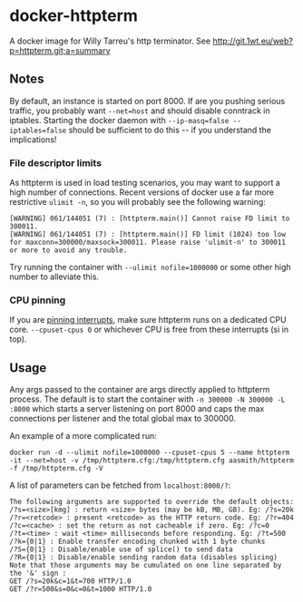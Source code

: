 # docker-httpterm
A docker image for Willy Tarreu's http terminator. See http://git.1wt.eu/web?p=httpterm.git;a=summary

## Notes

By default, an instance is started on port 8000. If are you pushing serious traffic, you probably want `--net=host`
and should disable conntrack in iptables. Starting the docker daemon with `--ip-masq=false --iptables=false` should
be sufficient to do this -- if you understand the implications!

### File descriptor limits

As httpterm is used in load testing scenarios, you may want to support a high number of connections. Recent versions
of docker use a far more restrictive `ulimit -n`, so you will probably see the following warning:

```
[WARNING] 061/144051 (7) : [httpterm.main()] Cannot raise FD limit to 300011.
[WARNING] 061/144051 (7) : [httpterm.main()] FD limit (1024) too low for maxconn=300000/maxsock=300011. Please raise 'ulimit-n' to 300011 or more to avoid any trouble.
```

Try running the container with `--ulimit nofile=1000000` or some other high number to alleviate this.

### CPU pinning

If you are [pinning interrupts][0], make sure httpterm runs on a dedicated CPU core. `--cpuset-cpus 0` or whichever CPU is
free from these interrupts (si in top).

[0]: https://www.haproxy.com/doc/hapee/1.5/system/tunning.html

## Usage

Any args passed to the container are args directly applied to httpterm process.  The default is to start the container with `-n 300000 -N 300000 -L :8000` which starts a server listening on port 8000 and caps the max connections per listener and the total global max to 300000.

An example of a more complicated run:

```
docker run -d --ulimit nofile=1000000 --cpuset-cpus 5 --name httpterm -it --net=host -v /tmp/httpterm.cfg:/tmp/httpterm.cfg aasmith/httpterm -f /tmp/httpterm.cfg -V
```

A list of parameters can be fetched from `localhost:8000/?`:

```
The following arguments are supported to override the default objects:
/?s=<size>[kmg] : return <size> bytes (may be kB, MB, GB). Eg: /?s=20k
/?r=<retcode> : present <retcode> as the HTTP return code. Eg: /?r=404
/?c=<cache> : set the return as not cacheable if zero. Eg: /?c=0
/?t=<time> : wait <time> milliseconds before responding. Eg: /?t=500
/?k={0|1} : Enable transfer encoding chunked with 1 byte chunks
/?S={0|1} : Disable/enable use of splice() to send data
/?R={0|1} : Disable/enable sending random data (disables splicing)
Note that those arguments may be cumulated on one line separated by the '&' sign :
GET /?s=20k&c=1&t=700 HTTP/1.0
GET /?r=500&s=0&c=0&t=1000 HTTP/1.0
```
